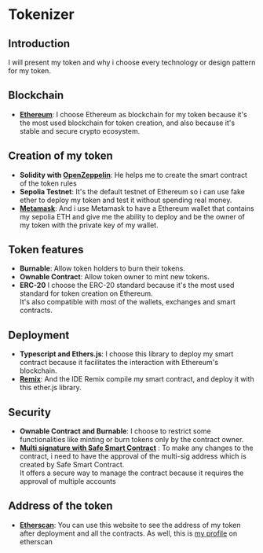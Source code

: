 # Tokenizer
## Introduction
I will present my token and why i choose every technology or design pattern for my token.

## Blockchain
- **[Ethereum](https://ethereum.org/en/)**: I choose Ethereum as blockchain for my token because 
it's the most used blockchain for token creation, and also because it's stable and secure crypto ecosystem.

## Creation of my token
- **Solidity with [OpenZeppelin](https://wizard.openzeppelin.com)**: He helps me to create the smart contract of the token rules
- **Sepolia Testnet**: It's the default testnet of Ethereum so i can use fake ether to deploy my token and test it without spending real money.
- **[Metamask](https://metamask.io/)**: And i use Metamask to have a Ethereum wallet that contains my sepolia ETH and give me the ability to deploy and be the owner of my token with the private key of my wallet.

## Token features
- **Burnable**: Allow token holders to burn their tokens.
- **Ownable Contract**: Allow token owner to mint new tokens.
- **ERC-20** I choose the ERC-20 standard because it's the most used standard for token creation on Ethereum.    
It's also compatible with most of the wallets, exchanges and smart contracts.

## Deployment
- **Typescript and Ethers.js**: I choose this library to deploy my smart contract
  because it facilitates the interaction with Ethereum's blockchain.
- **[Remix](https://remix.ethereum.org/)**: And the IDE Remix compile my smart contract, and deploy it with this ether.js library.

## Security
- **Ownable Contract and Burnable**: I choose to restrict some functionalities like minting or burn tokens only by the contract owner.
- **[Multi signature with Safe Smart Contract](https://app.safe.global)** : To make any changes to the contract, i need to have the approval of the multi-sig address which is created by Safe Smart Contract.  
It offers a secure way to manage the contract because it requires the approval of multiple accounts

## Address of the token
- **[Etherscan](https://sepolia.etherscan.io/token/0xb5143adfb361c99cee17e474406fad189e28b56b?a=0x2cafb098f01d9199c04481cc3875c3acf4bf8da0)**: You can use this website to see the address of my token after deployment and all the contracts. As well, this is [my profile](https://sepolia.etherscan.io/address/0x2cafb098f01d9199c04481cc3875c3acf4bf8da0) on etherscan
